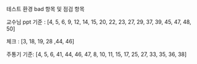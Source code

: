 테스트 환경 bad 항목 및 점검 항목

교수님 ppt 기준 : [4, 5, 6, 9, 12, 14, 15, 20, 22, 23, 27, 29, 37, 39, 45, 47, 48, 50]

체크 : [3, 18, 19, 28 ,44, 46]

주통기 기준: [4, 5, 6, 41, 44, 46, 47, 8, 10, 11, 15, 17, 25, 27, 33, 35, 36, 38]
